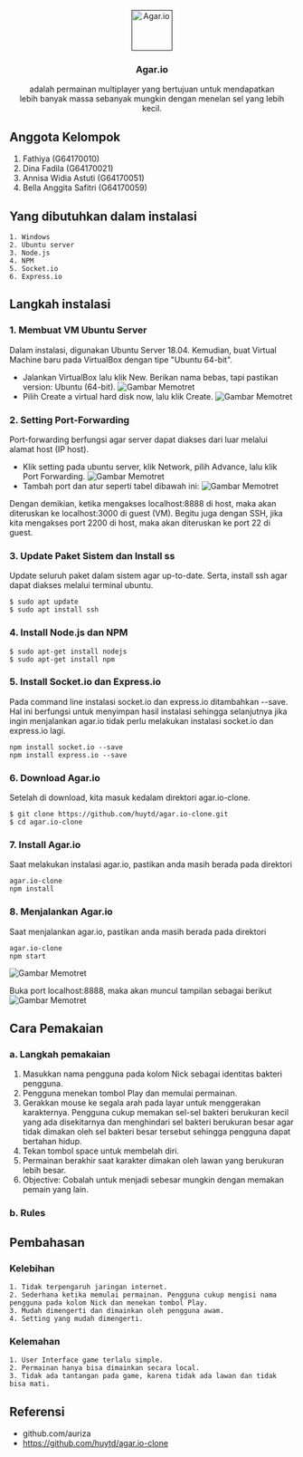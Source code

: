 <p align="center">
  <a href="">
    <img src="https://github.com/dinafadila/komdat/blob/master/agar.io.png" alt="Agar.io" width=72 height=72>
  </a>

  <h3 align="center">Agar.io</h3>

  <p align="center">
    adalah permainan multiplayer yang bertujuan untuk mendapatkan </br>
    lebih banyak massa sebanyak mungkin dengan menelan sel yang lebih kecil.
    <br>
  </p>
</p>

## Anggota Kelompok

1. Fathiya (G64170010)
2. Dina Fadila (G64170021)
3. Annisa Widia Astuti (G64170051)
4. Bella Anggita Safitri (G64170059)

## Yang dibutuhkan dalam instalasi

```text
1. Windows
2. Ubuntu server
3. Node.js
4. NPM
5. Socket.io
6. Express.io
```

## Langkah instalasi

### 1. Membuat VM Ubuntu Server
Dalam instalasi, digunakan Ubuntu Server 18.04. Kemudian, buat Virtual Machine baru pada VirtualBox dengan tipe "Ubuntu 64-bit".
- Jalankan VirtualBox lalu klik New. Berikan nama bebas, tapi pastikan version: Ubuntu (64-bit).
![Gambar Memotret](https://github.com/dinafadila/komdat/blob/master/1.png)
- Pilih Create a virtual hard disk now, lalu klik Create.
![Gambar Memotret](https://github.com/dinafadila/komdat/blob/master/2%20(2).png)

### 2. Setting Port-Forwarding
Port-forwarding berfungsi agar server dapat diakses dari luar melalui alamat host (IP host).
- Klik setting pada ubuntu server, klik Network, pilih Advance, lalu klik Port Forwarding.
![Gambar Memotret](https://github.com/dinafadila/komdat/blob/master/3.png)
- Tambah port dan atur seperti tabel dibawah ini:
![Gambar Memotret](https://github.com/dinafadila/komdat/blob/master/4.png)

Dengan demikian, ketika mengakses localhost:8888 di host, maka akan diteruskan ke localhost:3000 di guest (VM). Begitu juga dengan SSH, jika kita mengakses port 2200 di host, maka akan diteruskan ke port 22 di guest.

### 3. Update Paket Sistem dan Install ss
Update seluruh paket dalam sistem agar up-to-date. Serta, install ssh agar dapat diakses melalui terminal ubuntu.
```text
$ sudo apt update
$ sudo apt install ssh
```

### 4. Install Node.js dan NPM
```text
$ sudo apt-get install nodejs
$ sudo apt-get install npm
```

### 5. Install Socket.io dan Express.io
Pada command line instalasi socket.io dan express.io ditambahkan --save. Hal ini berfungsi untuk menyimpan hasil instalasi sehingga selanjutnya jika ingin menjalankan agar.io tidak perlu melakukan instalasi socket.io dan express.io lagi.
```text
npm install socket.io --save
npm install express.io --save
```

### 6. Download Agar.io
Setelah di download, kita masuk kedalam direktori agar.io-clone.
```text
$ git clone https://github.com/huytd/agar.io-clone.git
$ cd agar.io-clone
```

### 7. Install Agar.io
Saat melakukan instalasi agar.io, pastikan anda masih berada pada direktori 
```text
agar.io-clone
npm install
```

### 8. Menjalankan Agar.io
Saat menjalankan agar.io, pastikan anda masih berada pada direktori 
```text
agar.io-clone
npm start
```
![Gambar Memotret](https://github.com/dinafadila/komdat/blob/master/5.png)

Buka port localhost:8888, maka akan muncul tampilan sebagai berikut
![Gambar Memotret](https://github.com/dinafadila/komdat/blob/master/6.png)

## Cara Pemakaian
### a. Langkah pemakaian
1. Masukkan nama pengguna pada kolom Nick sebagai identitas bakteri pengguna.
2. Pengguna menekan tombol Play dan memulai permainan.
3. Gerakkan mouse ke segala arah pada layar untuk menggerakan karakternya. Pengguna cukup memakan sel-sel bakteri berukuran kecil yang ada disekitarnya dan menghindari sel bakteri berukuran besar agar tidak dimakan oleh sel bakteri besar tersebut sehingga pengguna dapat bertahan hidup.
4. Tekan tombol space untuk membelah diri.
5. Permainan berakhir saat karakter dimakan oleh lawan yang berukuran lebih besar.
6. Objective: Cobalah untuk menjadi sebesar mungkin dengan memakan pemain yang lain.

### b. Rules 



## Pembahasan
### Kelebihan
```text
1. Tidak terpengaruh jaringan internet.
2. Sederhana ketika memulai permainan. Pengguna cukup mengisi nama pengguna pada kolom Nick dan menekan tombol Play.
3. Mudah dimengerti dan dimainkan oleh pengguna awam.
4. Setting yang mudah dimengerti.
```

### Kelemahan
```text
1. User Interface game terlalu simple.
2. Permainan hanya bisa dimainkan secara local.
3. Tidak ada tantangan pada game, karena tidak ada lawan dan tidak bisa mati.
```

## Referensi
- github.com/auriza
- https://github.com/huytd/agar.io-clone
